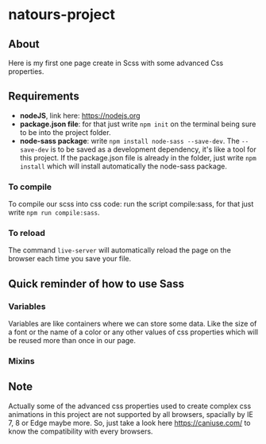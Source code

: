 # natours-project

## About

Here is my first one page create in Scss with some advanced Css properties.

## Requirements

* <strong>nodeJS</strong>, link here: <https://nodejs.org>
* <strong>package.json file</strong>: for that just write `npm init` on the terminal being sure to be into the project folder.
* <strong>node-sass package</strong>: write `npm install node-sass --save-dev`. The `--save-dev` is to be saved as a development dependency, it's like a tool for this project. If the package.json file is already in the folder, just write `npm install` which will install automatically the node-sass package.

### To compile
To compile our scss into css code: run the script compile:sass, for that just write `npm run compile:sass`.

### To reload
The command `live-server` will automatically reload the page on the browser each time you save your file.


## Quick reminder of how to use Sass

### Variables
Variables are like containers where we can store some data. Like the size of a font or the name of a color or any other values of css properties which will be reused more than once in our page.

### Mixins


## Note

Actually some of the advanced css properties used to create complex css animations in this project are not supported by all browsers, spacially by IE 7, 8 or Edge maybe more. 
So, just take a look here <https://caniuse.com/> to know the compatibility with every browsers.
